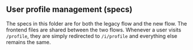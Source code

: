 ## User profile management (specs)

The specs in this folder are for both the legacy flow and the new flow. The frontend files are shared between the two flows. Whenever a user visits `/profile`, they are simply redirected to `/i/profile` and everything else remains the same.
